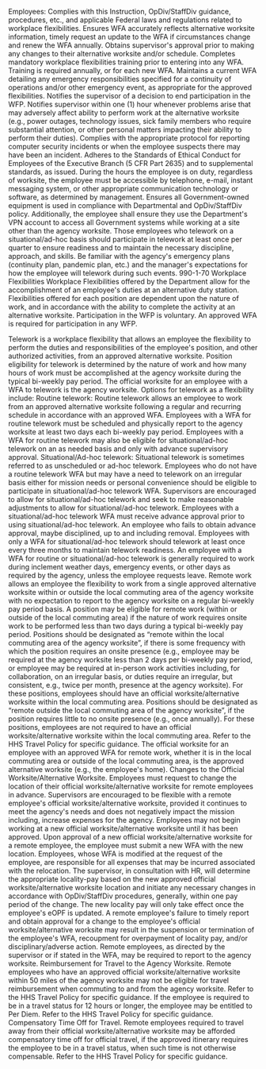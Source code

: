 Employees:
Complies with this Instruction, OpDiv/StaffDiv guidance, procedures, etc., and applicable Federal laws and regulations related to workplace flexibilities.
Ensures WFA accurately reflects alternative worksite information, timely request an update to the WFA if circumstances change and renew the WFA annually.
Obtains supervisor's approval prior to making any changes to their alternative worksite and/or schedule. 
Completes mandatory workplace flexibilities training prior to entering into any WFA.  Training is required annually, or for each new WFA.
Maintains a current WFA detailing any emergency responsibilities specified for a continuity of operations and/or other emergency event, as appropriate for the approved flexibilities.
Notifies the supervisor of a decision to end participation in the WFP.
Notifies supervisor within one (1) hour whenever problems arise that may adversely affect ability to perform work at the alternative worksite (e.g., power outages, technology issues, sick family members who require substantial attention, or other personal matters impacting their ability to perform their duties).
Complies with the appropriate protocol for reporting computer security incidents or when the employee suspects there may have been an incident.
Adheres to the Standards of Ethical Conduct for Employees of the Executive Branch (5 CFR Part 2635) and to supplemental standards, as issued.
During the hours the employee is on duty, regardless of worksite, the employee must be accessible by telephone, e-mail, instant messaging system, or other appropriate communication technology or software, as determined by management.
Ensures all Government-owned equipment is used in compliance with Departmental and OpDiv/StaffDiv policy.  Additionally, the employee shall ensure they use the Department's VPN account to access all Government systems while working at a site other than the agency worksite.
Those employees who telework on a situational/ad-hoc basis should participate in telework at least once per quarter to ensure readiness and to maintain the necessary discipline, approach, and skills.
Be familiar with the agency's emergency plans (continuity plan, pandemic plan, etc.) and the manager's expectations for how the employee will telework during such events.
990-1-70  Workplace Flexibilities
Workplace Flexibilities offered by the Department allow for the accomplishment of an employee's duties at an alternative duty station. Flexibilities offered for each position are dependent upon the nature of work, and in accordance with the ability to complete the activity at an alternative worksite.  Participation in the WFP is voluntary. An approved WFA is required for participation in any WFP.

Telework is a workplace flexibility that allows an employee the flexibility to perform the duties and responsibilities of the employee's position, and other authorized activities, from an approved alternative worksite.  Position eligibility for telework is determined by the nature of work and how many hours of work must be accomplished at the agency worksite during the typical bi-weekly pay period.
The official worksite for an employee with a WFA to telework is the agency worksite.
Options for telework as a flexibility include:
Routine telework:
Routine telework allows an employee to work from an approved alternative worksite following a regular and recurring schedule in accordance with an approved WFA.
Employees with a WFA for routine telework must be scheduled and physically report to the agency worksite at least two days each bi-weekly pay period.
Employees with a WFA for routine telework may also be eligible for situational/ad-hoc telework on an as needed basis and only with advance supervisory approval.
Situational/Ad-hoc telework:
Situational telework is sometimes referred to as unscheduled or ad-hoc telework.
Employees who do not have a routine telework WFA but may have a need to telework on an irregular basis either for mission needs or personal convenience should be eligible to participate in situational/ad-hoc telework WFA. Supervisors are encouraged to allow for situational/ad-hoc telework and seek to make reasonable adjustments to allow for situational/ad-hoc telework.
Employees with a situational/ad-hoc telework WFA must receive advance approval prior to using situational/ad-hoc telework. An employee who fails to obtain advance approval, maybe disciplined, up to and including removal.
Employees with only a WFA for situational/ad-hoc telework should telework at least once every three months to maintain telework readiness.
An employee with a WFA for routine or situational/ad-hoc telework is generally required to work during inclement weather days, emergency events, or other days as required by the agency, unless the employee requests leave.
Remote work allows an employee the flexibility to work from a single approved alternative worksite within or outside the local commuting area of the agency worksite with no expectation to report to the agency worksite on a regular bi-weekly pay period basis.
A position may be eligible for remote work (within or outside of the local commuting area) if the nature of work requires onsite work to be performed less than two days during a typical bi-weekly pay period.
Positions should be designated as “remote within the local commuting area of the agency worksite”, if there is some frequency with which the position requires an onsite presence (e.g., employee may be required at the agency worksite less than 2 days per bi-weekly pay period, or employee may be required at in-person work activities including, for collaboration, on an irregular basis, or duties require an irregular, but consistent, e.g., twice per month, presence at the agency worksite).  For these positions, employees should have an official worksite/alternative worksite within the local commuting area.
Positions should be designated as “remote outside the local commuting area of the agency worksite”, if the position requires little to no onsite presence (e.g., once annually).  For these positions, employees are not required to have an official worksite/alternative worksite within the local commuting area. Refer to the HHS Travel Policy for specific guidance.
The official worksite for an employee with an approved WFA for remote work, whether it is in the local commuting area or outside of the local commuting area, is the approved alternative worksite (e.g., the employee's home).
Changes to the Official Worksite/Alternative Worksite.
Employees must request to change the location of their official worksite/alternative worksite for remote employees in advance. Supervisors are encouraged to be flexible with a remote employee's official worksite/alternative worksite, provided it continues to meet the agency's needs and does not negatively impact the mission including, increase expenses for the agency. Employees may not begin working at a new official worksite/alternative worksite until it has been approved.
Upon approval of a new official worksite/alternative worksite for a remote employee, the employee must submit a new WFA with the new location.
Employees, whose WFA is modified at the request of the employee, are responsible for all expenses that may be incurred associated with the relocation.
The supervisor, in consultation with HR, will determine the appropriate locality-pay based on the new approved official worksite/alternative worksite location and initiate any necessary changes in accordance with OpDiv/StaffDiv procedures, generally, within one pay period of the change. The new locality pay will only take effect once the employee's eOPF is updated.
A remote employee's failure to timely report and obtain approval for a change to the employee's official worksite/alternative worksite may result in the suspension or termination of the employee's WFA, recoupment for overpayment of locality pay, and/or disciplinary/adverse action.
Remote employees, as directed by the supervisor or if stated in the WFA, may be required to report to the agency worksite.
Reimbursement for Travel to the Agency Worksite.
Remote employees who have an approved official worksite/alternative worksite within 50 miles of the agency worksite may not be eligible for travel reimbursement when commuting to and from the agency worksite. Refer to the HHS Travel Policy for specific guidance.
If the employee is required to be in a travel status for 12 hours or longer, the employee may be entitled to Per Diem. Refer to the HHS Travel Policy for specific guidance.
Compensatory Time Off for Travel.  Remote employees required to travel away from their official worksite/alternative worksite may be afforded compensatory time off for official travel, if the approved itinerary requires the employee to be in a travel status, when such time is not otherwise compensable. Refer to the HHS Travel Policy for specific guidance.
